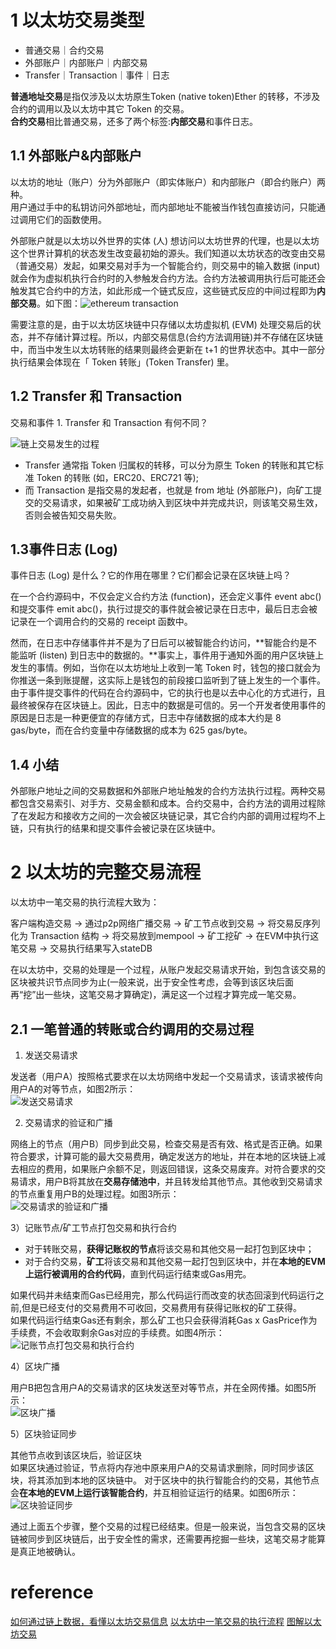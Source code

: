 
# 1 以太坊交易类型  

- 普通交易｜合约交易  
- 外部账户｜内部账户｜内部交易  
- Transfer｜Transaction｜事件｜日志  

**普通地址交易**是指仅涉及以太坊原生Token (native token)Ether 的转移，不涉及合约的调用以及以太坊中其它 Token 的交易。  
**合约交易**相比普通交易，还多了两个标签:**内部交易**和事件日志。    

## 1.1 外部账户&内部账户  
以太坊的地址（账户）分为外部账户（即实体账户）和内部账户（即合约账户）两种。  
用户通过手中的私钥访问外部地址，而内部地址不能被当作钱包直接访问，只能通过调用它们的函数使用。

外部账户就是以太坊以外世界的实体 (人) 想访问以太坊世界的代理，也是以太坊这个世界计算机的状态发生改变最初始的源头。我们知道以太坊状态的改变由交易（普通交易）发起，如果交易对手为一个智能合约，则交易中的输入数据 (input) 就会作为虚拟机执行合约时的入参触发合约方法。合约方法被调用执行后可能还会触发其它合约中的方法，如此形成一个链式反应，这些链式反应的中间过程即为**内部交易**。如下图：![ethereum transaction](./figures/ethereum-transaction.jpg)

需要注意的是，由于以太坊区块链中只存储以太坊虚拟机 (EVM) 处理交易后的状态，并不存储计算过程。所以，内部交易信息(合约方法调用链)并不存储在区块链中，而当中发生以太坊转账的结果则最终会更新在 t+1 的世界状态中。其中一部分执行结果会体现在「 Token 转账」(Token Transfer) 里。

## 1.2 Transfer 和 Transaction
交易和事件 1. Transfer 和 Transaction 有何不同？

![链上交易发生的过程](./figures/transaction-process.png)
- Transfer 通常指 Token 归属权的转移，可以分为原生 Token 的转账和其它标准 Token 的转账 (如，ERC20、ERC721 等);
- 而 Transaction 是指交易的发起者，也就是 from 地址 (外部账户)，向矿工提交的交易请求，如果被矿工成功纳入到区块中并完成共识，则该笔交易生效，否则会被告知交易失败。



## 1.3事件日志 (Log)
事件日志 (Log) 是什么？它的作用在哪里？它们都会记录在区块链上吗？

在一个合约源码中，不仅会定义合约方法 (function)，还会定义事件 event abc() 和提交事件 emit abc()，执行过提交的事件就会被记录在日志中，最后日志会被记录在一个调用合约的交易的 receipt 函数中。

然而，在日志中存储事件并不是为了日后可以被智能合约访问，**智能合约是不能监听 (listen) 到日志中的数据的。**事实上，事件用于通知外面的用户区块链上发生的事情。例如，当你在以太坊地址上收到一笔 Token 时，钱包的接口就会为你推送一条到账提醒，这实际上是钱包的前段接口监听到了链上发生的一个事件。由于事件提交事件的代码在合约源码中，它的执行也是以去中心化的方式进行，且最终被保存在区块链上。因此，日志中的数据是可信的。另一个开发者使用事件的原因是日志是一种更便宜的存储方式，日志中存储数据的成本大约是 8 gas/byte，而在合约变量中存储数据的成本为 625 gas/byte。 


## 1.4 小结
外部账户地址之间的交易数据和外部账户地址触发的合约方法执行过程。两种交易都包含交易索引、对手方、交易金额和成本。合约交易中，合约方法的调用过程除了在发起方和接收方之间的一次会被区块链记录，其它合约内部的调用过程均不上链，只有执行的结果和提交事件会被记录在区块链中。​​​

# 2 以太坊的完整交易流程
以太坊中一笔交易的执行流程大致为：

客户端构造交易 -> 通过p2p网络广播交易 -> 矿工节点收到交易 -> 将交易反序列化为 Transaction 结构 -> 将交易放到mempool -> 矿工挖矿 -> 在EVM中执行这笔交易 -> 交易执行结果写入stateDB

在以太坊中，交易的处理是一个过程，从账户发起交易请求开始，到包含该交易的区块被共识节点同步为止(一般来说，出于安全性考虑，会等到该区块后面再“挖”出一些块，这笔交易才算确定)，满足这一个过程才算完成一笔交易。

## 2.1 一笔普通的转账或合约调用的交易过程
1) 发送交易请求  

发送者（用户A）按照格式要求在以太坊网络中发起一个交易请求，该请求被传向用户A的对等节点，如图2所示：  
![发送交易请求](./figures/%E5%8F%91%E9%80%81%E4%BA%A4%E6%98%93%E8%AF%B7%E6%B1%82.png)

2) 交易请求的验证和广播

网络上的节点（用户B）同步到此交易，检查交易是否有效、格式是否正确。如果符合要求，计算可能的最大交易费用，确定发送方的地址，并在本地的区块链上减去相应的费用，如果账户余额不足，则返回错误，这条交易废弃。对符合要求的交易请求，用户B将其放在**交易存储池中**，并且转发给其他节点。其他收到交易请求的节点重复用户B的处理过程。如图3所示：  
![交易请求的验证和广播](./figures/%E4%BA%A4%E6%98%93%E8%AF%B7%E6%B1%82%E7%9A%84%E9%AA%8C%E8%AF%81%E5%92%8C%E5%B9%BF%E6%92%AD.png)


3）记账节点/矿工节点打包交易和执行合约

- 对于转账交易，**获得记账权的节点**将该交易和其他交易一起打包到区块中；
- 对于合约交易，**矿工**将该交易和其他交易一起打包到区块中，并在**本地的EVM上运行被调用的合约代码**，直到代码运行结束或Gas用完。

如果代码并未结束而Gas已经用完，那么代码运行而改变的状态回滚到代码运行之前,但是已经支付的交易费用不可收回，交易费用有获得记账权的矿工获得。  
如果代码运行结束Gas还有剩余，那么矿工也只会获得消耗Gas x GasPrice作为手续费，不会收取剩余Gas对应的手续费。如图4所示：    
![记账节点打包交易和执行合约](./figures/%E8%AE%B0%E8%B4%A6%E8%8A%82%E7%82%B9%E6%89%93%E5%8C%85%E4%BA%A4%E6%98%93%E5%92%8C%E6%89%A7%E8%A1%8C%E5%90%88%E7%BA%A6.png)

4）区块广播

用户B把包含用户A的交易请求的区块发送至对等节点，并在全网传播。如图5所示：  
![区块广播](./figures/%E5%8C%BA%E5%9D%97%E5%B9%BF%E6%92%AD.png)


5）区块验证同步

其他节点收到该区块后，验证区块  
如果区块通过验证，节点将内存池中原来用户A的交易请求删除，同时同步该区块，将其添加到本地的区块链中。
对于区块中的执行智能合约的交易，其他节点会**在本地的EVM上运行该智能合约**，并互相验证运行的结果。如图6所示：  
![区块验证同步](./figures/%E5%8C%BA%E5%9D%97%E9%AA%8C%E8%AF%81%E5%90%8C%E6%AD%A5.png)

通过上面五个步骤，整个交易的过程已经结束。但是一般来说，当包含交易的区块链被同步到区块链后，出于安全性的需求，还需要再挖掘一些块，这笔交易才能算是真正地被确认。

# reference  
[如何通过链上数据，看懂以太坊交易信息](https://weibo.com/ttarticle/x/m/show/id/2309404748406345302162?_wb_client_=1)
[以太坊中一笔交易的执行流程](https://www.jianshu.com/p/f6ded97769c5)
[图解以太坊交易](https://blog.csdn.net/chyMX/article/details/86422493)
